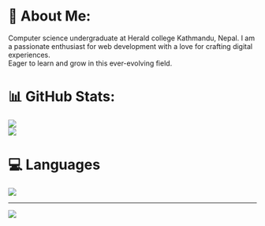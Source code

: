 # 💫 About Me:
Computer science undergraduate at Herald college Kathmandu, Nepal. I am a passionate enthusiast  for web development with a love for crafting digital experiences.<br>Eager to learn and grow in this ever-evolving field.

# 📊 GitHub Stats:
![](https://github-readme-stats.vercel.app/api?username=Tshriju-hub&theme=swift&hide_border=true&include_all_commits=false&count_private=false)<br/>
![](https://github-readme-streak-stats.herokuapp.com/?user=Tshriju-hub&theme=swift&hide_border=true)<br/>

# 💻 Languages
![](https://github-readme-stats.vercel.app/api/top-langs/?username=Tshriju-hub&theme=swift&hide_border=true&include_all_commits=false&count_private=false&layout=compact)

---
[![](https://visitcount.itsvg.in/api?id=Tshriju-hub&icon=0&color=0)](https://visitcount.itsvg.in)

<!--
**Tshriju-hub/Tshriju-hub** is a ✨ _special_ ✨ repository because its `README.md` (this file) appears on your GitHub profile.

Here are some ideas to get you started:

- 🔭 I’m currently working on ...
- 🌱 I’m currently learning ...
- 👯 I’m looking to collaborate on ...
- 🤔 I’m looking for help with ...
- 💬 Ask me about ...
- 📫 How to reach me: ...
- 😄 Pronouns: ...
- ⚡ Fun fact: ...
-->
